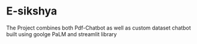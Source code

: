 # E-sikshya
The Project combines both Pdf-Chatbot as well as custom dataset chatbot  built using goolge PaLM and streamlit library
